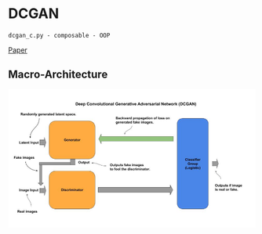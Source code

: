 # DCGAN

    dcgan_c.py - composable - OOP


[Paper](https://arxiv.org/pdf/1511.06434.pdf)

## Macro-Architecture

<img src='macro.jpg'>
